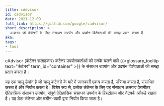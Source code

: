 ```yaml
---
title: cAdvisor
id: cadvisor
date: 2021-12-09
full_link: https://github.com/google/cadvisor/
short_description: >
  उपकरण जो कंटेनरों के लिए संसाधन उपयोग और प्रदर्शन विशेषताओं की समझ प्रदान करता है
aka:
tags:
- tool
---
```

  cAdvisor (कंटेनर सलाहकार) कंटेनर उपयोगकर्ताओं को उनके चलने वाले {{<glossary_tooltip text="कंटेनर" term_id="container" >}} के संसाधन उपयोग और प्रदर्शन विशेषताओं की समझ प्रदान करता है।

<!--more-->

यह एक चालू डेमॉन है जो चालू कंटेनरों के बारे में जानकारी एकत्र करता है, प्रक्रिया करता है, संसाधित करता है और निर्यात करता है। विशेष रूप से, प्रत्येक कंटेनर के लिए यह संसाधन अलगाव पैरामीटर, ऐतिहासिक संसाधन उपयोग, संपूर्ण ऐतिहासिक संसाधन उपयोग के हिस्टोग्राम और नेटवर्क आँकड़े रखता है। यह डेटा कंटेनर और मशीन-व्यापी द्वारा निर्यात किया जाता है।